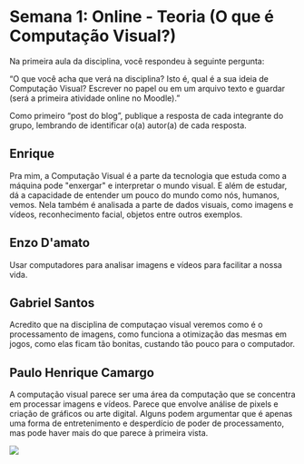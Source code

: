 <H1>Semana 1: Online - Teoria (O que é Computação Visual?) </H1>
Na primeira aula da disciplina, você respondeu à seguinte pergunta:

“O que você acha que verá na disciplina? Isto é, qual é a sua ideia de Computação Visual? Escrever no papel ou em um arquivo texto e guardar (será a primeira atividade online no Moodle).”

Como primeiro “post do blog”, publique a resposta de cada integrante do grupo, lembrando de identificar o(a) autor(a) de cada resposta.


<h2>Enrique</h2>
<P>Pra mim, a Computação Visual é a parte da tecnologia que estuda como a máquina pode "enxergar" e interpretar o mundo visual. E além de estudar, dá a capacidade de entender um pouco do mundo como nós, humanos, vemos. Nela também é analisada a parte de dados visuais, como imagens e vídeos, reconhecimento facial, objetos entre outros exemplos. </P>

<h2>Enzo D'amato</h2>
<p>Usar computadores para analisar imagens e vídeos para facilitar a nossa vida. </p>

<h2>Gabriel Santos</h2>
<p>Acredito que na disciplina de computaçao visual veremos como é o processamento de imagens, como funciona a otimização das mesmas em jogos, como elas ficam tão bonitas, custando tão pouco para o computador.</p>

<h2>Paulo Henrique Camargo</h2>
<p>A computação visual parece ser uma área da computação que se concentra em processar imagens e vídeos. Parece que envolve análise de pixels e criação de gráficos ou arte digital. Alguns podem argumentar que é apenas uma forma de entretenimento e desperdício de poder de processamento, mas pode haver mais do que parece à primeira vista.</p>

<img src="https://media0.giphy.com/media/v1.Y2lkPTc5MGI3NjExZzZ6ZDgyNm9lNzBsaDVqaXFmNTZidmoxNGE2aTh6ODZkZWxtZG4wYyZlcD12MV9pbnRlcm5hbF9naWZfYnlfaWQmY3Q9Zw/d3mlE7uhX8KFgEmY/giphy.gif">
